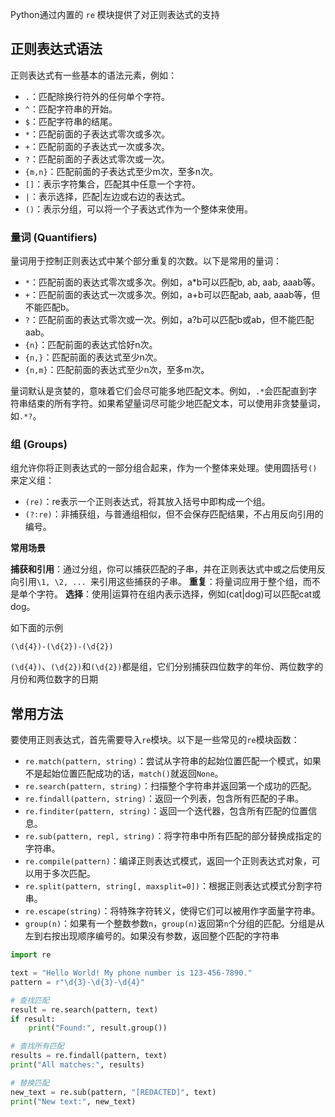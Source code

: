 Python通过内置的 `re` 模块提供了对正则表达式的支持

## 正则表达式语法

正则表达式有一些基本的语法元素，例如：

- `.`：匹配除换行符外的任何单个字符。
- `^`：匹配字符串的开始。
- `$`：匹配字符串的结尾。
- `*`：匹配前面的子表达式零次或多次。
- `+`：匹配前面的子表达式一次或多次。
- `?`：匹配前面的子表达式零次或一次。
- `{m,n}`：匹配前面的子表达式至少m次，至多n次。
- `[]`：表示字符集合，匹配其中任意一个字符。
- `|`：表示选择，匹配|左边或右边的表达式。
- `()`：表示分组，可以将一个子表达式作为一个整体来使用。

### 量词 (Quantifiers)

量词用于控制正则表达式中某个部分重复的次数。以下是常用的量词：

- `*`：匹配前面的表达式零次或多次。例如，a*b可以匹配b, ab, aab, aaab等。
- `+`：匹配前面的表达式一次或多次。例如，a+b可以匹配ab, aab, aaab等，但不能匹配b。
- `?`：匹配前面的表达式零次或一次。例如，a?b可以匹配b或ab，但不能匹配aab。
- `{n}`：匹配前面的表达式恰好n次。
- `{n,}`：匹配前面的表达式至少n次。
- `{n,m}`：匹配前面的表达式至少n次，至多m次。

量词默认是贪婪的，意味着它们会尽可能多地匹配文本。例如，`.*`会匹配直到字符串结束的所有字符。如果希望量词尽可能少地匹配文本，可以使用非贪婪量词，如`.*?`。

### 组 (Groups)

组允许你将正则表达式的一部分组合起来，作为一个整体来处理。使用圆括号`()`来定义组：

- `(re)`：re表示一个正则表达式，将其放入括号中即构成一个组。
- `(?:re)`：非捕获组，与普通组相似，但不会保存匹配结果，不占用反向引用的编号。

**常用场景**

**捕获和引用**：通过分组，你可以捕获匹配的子串，并在正则表达式中或之后使用反向引用`\1, \2, ... `来引用这些捕获的子串。
**重复**：将量词应用于整个组，而不是单个字符。
**选择**：使用|运算符在组内表示选择，例如(cat|dog)可以匹配cat或dog。

 如下面的示例
 
```
(\d{4})-(\d{2})-(\d{2})
```

 `(\d{4})`、`(\d{2})`和`(\d{2})`都是组，它们分别捕获四位数字的年份、两位数字的月份和两位数字的日期


## 常用方法

要使用正则表达式，首先需要导入`re`模块。以下是一些常见的`re`模块函数：
- `re.match(pattern, string)`：尝试从字符串的起始位置匹配一个模式，如果不是起始位置匹配成功的话，`match()`就返回`None`。
- `re.search(pattern, string)`：扫描整个字符串并返回第一个成功的匹配。
- `re.findall(pattern, string)`：返回一个列表，包含所有匹配的子串。
- `re.finditer(pattern, string)`：返回一个迭代器，包含所有匹配的位置信息。
- `re.sub(pattern, repl, string)`：将字符串中所有匹配的部分替换成指定的字符串。
- `re.compile(pattern)`：编译正则表达式模式，返回一个正则表达式对象，可以用于多次匹配。
-  `re.split(pattern, string[, maxsplit=0])`：根据正则表达式模式分割字符串。
-  `re.escape(string)`：将特殊字符转义，使得它们可以被用作字面量字符串。
- `group(n)`：如果有一个整数参数`n`，`group(n)`返回第`n`个分组的匹配。分组是从左到右按出现顺序编号的。如果没有参数，返回整个匹配的字符串

```python
import re

text = "Hello World! My phone number is 123-456-7890."
pattern = r"\d{3}-\d{3}-\d{4}"

# 查找匹配
result = re.search(pattern, text)
if result:
    print("Found:", result.group())

# 查找所有匹配
results = re.findall(pattern, text)
print("All matches:", results)

# 替换匹配
new_text = re.sub(pattern, "[REDACTED]", text)
print("New text:", new_text)
```